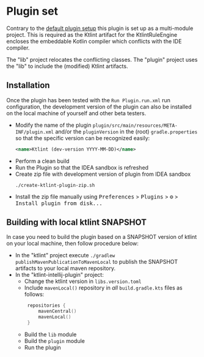# Plugin set

Contrary to the [default plugin setup](https://github.com/JetBrains/intellij-platform-plugin-template) this plugin is set up as a multi-module project. This is required as the Ktlint artifact for the KtlintRuleEngine encloses the embeddable Kotlin compiler which conflicts with the IDE compiler.

The "lib" project relocates the conflicting classes. The "plugin" project uses the "lib" to include the (modified) Ktlint artifacts. 

## Installation

Once the plugin has been tested with the `Run Plugin.run.xml` run configuration, the development version of the plugin can also be installed on the local machine of yourself and other beta testers.

- Modify the name of the plugin `plugin/src/main/resources/META-INF/plugin.xml` and/or the `pluginVersion` in the (root) `gradle.properties` so that the specific version can be recognized easily:
   ```xml
   <name>Ktlint (dev-version YYYY-MM-DD)</name>
   ```
- Perform a clean build
- Run the Plugin so that the IDEA sandbox is refreshed
- Create zip file with development version of plugin from IDEA sandbox
  ```shell
  ./create-ktlint-plugin-zip.sh
  ```
- Install the zip file manually using
  <kbd>Preferences</kbd> > <kbd>Plugins</kbd> > <kbd>⚙️</kbd> > <kbd>Install plugin from disk...</kbd>


## Building with local ktlint SNAPSHOT

In case you need to build the plugin based on a SNAPSHOT version of ktlint on your local machine, then follow procedure below:

* In the "ktlint" project execute `./gradlew publishMavenPublicationToMavenLocal` to publish the SNAPSHOT artifacts to your local maven repository.
* In the "ktlint-intellij-plugin" project:
  * Change the ktlint version in `libs.version.toml`  
  * Include `mavenLocal()` repository in *all* `build.gradle.kts` files as follows:
    ```kotlin
     repositories {
         mavenCentral()
         mavenLocal()
     }
    ```
  * Build the `lib` module
  * Build the `plugin` module
  * Run the plugin
